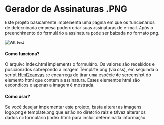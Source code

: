 Gerador de Assinaturas .PNG
===========

Este projeto basicamente implementa uma página em que os funcionários de determinada empresa
podem criar suas assinaturas de e-mail. Após o preenchimento do formulário a assinatura pode ser baixada
no formato png.


![Alt text](http://i.imgur.com/WfoRaI1.png "Gerador de Assinaturas")

#### Como funciona? ####

O arquivo Index.html implementa o formulário. Os valores são recebidos e posicionados sobrepondo a imagem Template.png (via css), em seguinda o script [Html2canvas](http://html2canvas.hertzen.com) se encarrega
de tirar uma espécie de screenshot do elemento html que contem a assinatura. 
Esses elementos html são escondidos e apenas a imagem é mostrada.

#### Como usar? ####
Se você desejar implementar este projeto, basta alterar as imagens logo.png e template.png que estão no diretório raiz e talvez alterar os dados no formulário (index.html) para incluir determinada informação.
